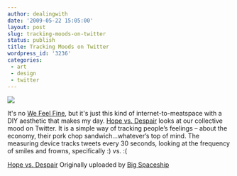 ```yaml
---
author: dealingwith
date: '2009-05-22 15:05:00'
layout: post
slug: tracking-moods-on-twitter
status: publish
title: Tracking Moods on Twitter
wordpress_id: '3236'
categories:
 - art
 - design
 - twitter
---
```


[![][1]][2]

It's no [We Feel Fine][3], but it's just this kind of internet-to-meatspace
with a DIY aesthetic that makes my day. [Hope vs. Despair][4] looks at our
collective mood on Twitter. It is a simple way of tracking people’s feelings –
about the economy, their pork chop sandwich…whatever’s top of mind. The
measuring device tracks tweets every 30 seconds, looking at the frequency of
smiles and frowns, specifically :) vs. :(


[Hope vs. Despair][5] Originally uploaded by [Big Spaceship][6]


   [1]: http://farm4.static.flickr.com/3605/3486485134_f552bd085b_m.jpg

   [2]: http://www.flickr.com/photos/bigspaceship/3486485134/ (photo sharing)

   [3]: http://www.number27.org/#wefeelfine

   [4]: http://www.bigspaceship.com/portfolio/hope-vs-despair

   [5]: http://www.flickr.com/photos/bigspaceship/3486485134/

   [6]: http://www.flickr.com/people/bigspaceship/

   

